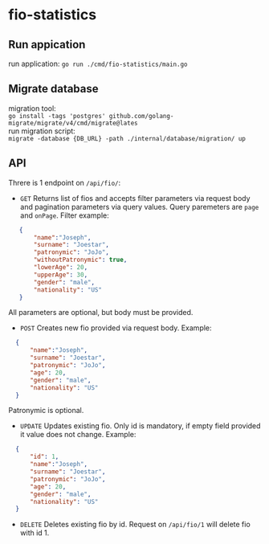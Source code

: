 # fio-statistics

## Run appication
run application:
``go run ./cmd/fio-statistics/main.go``

## Migrate database
migration tool:  
``go install -tags 'postgres' github.com/golang-migrate/migrate/v4/cmd/migrate@lates``  
run migration script:  
``migrate -database {DB_URL} -path ./internal/database/migration/ up``  
 
 ## API
 Threre is 1 endpoint on ``/api/fio/``:
 - ``GET`` Returns list of fios and accepts filter parameters via request body and pagination parameters via query values. Query paremeters are ``page`` and ``onPage``. Filter example:  
 ```JSON
    {
        "name":"Joseph", 
	    "surname": "Joestar",
	    "patronymic": "JoJo",
	    "withoutPatronymic": true,
	    "lowerAge": 20,
	    "upperAge": 30,
	    "gender": "male",
	    "nationality": "US"
    }
 ```  
   All parameters are optional, but body must be provided.
 - ``POST`` Creates new fio provided via request body. Example:
  ```JSON
    {
        "name":"Joseph", 
	    "surname": "Joestar",
	    "patronymic": "JoJo", 
	    "age": 20,
	    "gender": "male",
	    "nationality": "US"
    }
 ``` 
 Patronymic is optional.
 - ``UPDATE`` Updates existing fio. Only id is mandatory, if empty field provided it value does not change. Example:  
  ```JSON
    {
        "id": 1,
        "name":"Joseph", 
	    "surname": "Joestar",
	    "patronymic": "JoJo", 
	    "age": 20,
	    "gender": "male",
	    "nationality": "US"
    }
 ``` 
 - ``DELETE`` Deletes existing fio by id. Request on ``/api/fio/1`` will delete fio with id 1.